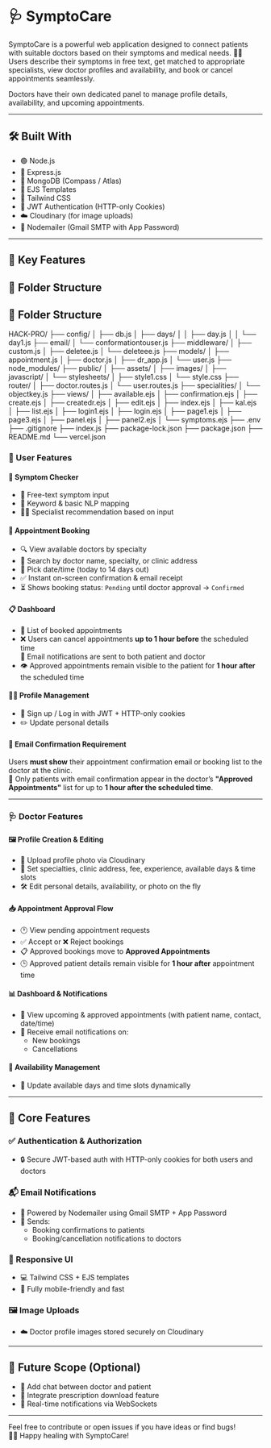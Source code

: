 # 🩺 SymptoCare

SymptoCare is a powerful web application designed to connect patients with suitable doctors based on their symptoms and medical needs. 🧠💊  
Users describe their symptoms in free text, get matched to appropriate specialists, view doctor profiles and availability, and book or cancel appointments seamlessly.

Doctors have their own dedicated panel to manage profile details, availability, and upcoming appointments.

---

## 🛠️ Built With

- 🟢 Node.js
- 🚂 Express.js
- 🍃 MongoDB (Compass / Atlas)
- 🎨 EJS Templates
- 🌈 Tailwind CSS
- 🔐 JWT Authentication (HTTP-only Cookies)
- ☁️ Cloudinary (for image uploads)
- 📧 Nodemailer (Gmail SMTP with App Password)

---

## 🌟 Key Features

## 📁 Folder Structure

## 📁 Folder Structure

HACK-PRO/
├── config/
│   ├── db.js
│   ├── days/
│   │   ├── day.js
│   │   └── day1.js
├── email/
│   └── conformationtouser.js
├── middleware/
│   ├── custom.js
│   ├── deletee.js
│   └── deleteee.js
├── models/
│   ├── appointment.js
│   ├── doctor.js
│   ├── dr_app.js
│   └── user.js
├── node_modules/
├── public/
│   ├── assets/
│   ├── images/
│   ├── javascript/
│   └── stylesheets/
│       ├── style1.css
│       └── style.css
├── router/
│   ├── doctor.routes.js
│   └── user.routes.js
├── specialities/
│   └── objectkey.js
├── views/
│   ├── available.ejs
│   ├── confirmation.ejs
│   ├── create.ejs
│   ├── createdr.ejs
│   ├── edit.ejs
│   ├── index.ejs
│   ├── kal.ejs
│   ├── list.ejs
│   ├── login1.ejs
│   ├── login.ejs
│   ├── page1.ejs
│   ├── page3.ejs
│   ├── panel.ejs
│   ├── panel2.ejs
│   └── symptoms.ejs
├── .env
├── .gitignore
├── index.js
├── package-lock.json
├── package.json
├── README.md
└── vercel.json


### 👤 User Features

#### 🩻 Symptom Checker

- 📝 Free-text symptom input
- 🤖 Keyword & basic NLP mapping
- 👨‍⚕️ Specialist recommendation based on input

#### 📅 Appointment Booking

- 🔍 View available doctors by specialty
- 🔎 Search by doctor name, specialty, or clinic address
- 📆 Pick date/time (today to 14 days out)
- ✅ Instant on-screen confirmation & email receipt
- ⏳ Shows booking status: `Pending` until doctor approval → `Confirmed`

#### 📋 Dashboard

- 📌 List of booked appointments
- ❌ Users can cancel appointments **up to 1 hour before** the scheduled time  
  📩 Email notifications are sent to both patient and doctor
- 👁️ Approved appointments remain visible to the patient for **1 hour after** the scheduled time

#### 🧑‍💼 Profile Management

- 🔐 Sign up / Log in with JWT + HTTP-only cookies
- ✏️ Update personal details

#### 📧 Email Confirmation Requirement

Users **must show** their appointment confirmation email or booking list to the doctor at the clinic.  
📩 Only patients with email confirmation appear in the doctor’s **"Approved Appointments"** list for up to **1 hour after the scheduled time**.

---

### 🩺 Doctor Features

#### 🖼️ Profile Creation & Editing

- 📸 Upload profile photo via Cloudinary
- 🏥 Set specialties, clinic address, fee, experience, available days & time slots
- 🛠️ Edit personal details, availability, or photo on the fly

#### 📥 Appointment Approval Flow

- 🕐 View pending appointment requests
- ✅ Accept or ❌ Reject bookings
- 📋 Approved bookings move to **Approved Appointments**
- 🕒 Approved patient details remain visible for **1 hour after** appointment time

#### 📊 Dashboard & Notifications

- 📅 View upcoming & approved appointments (with patient name, contact, date/time)
- 📩 Receive email notifications on:
  - New bookings
  - Cancellations

#### 📆 Availability Management

- 🔄 Update available days and time slots dynamically

---

## 🔐 Core Features

### ✅ Authentication & Authorization

- 🔒 Secure JWT-based auth with HTTP-only cookies for both users and doctors

### 📬 Email Notifications

- 📧 Powered by Nodemailer using Gmail SMTP + App Password
- 📨 Sends:
  - Booking confirmations to patients
  - Booking/cancellation notifications to doctors

### 📱 Responsive UI

- 💻 Tailwind CSS + EJS templates
- 📲 Fully mobile-friendly and fast

### 🖼️ Image Uploads

- ☁️ Doctor profile images stored securely on Cloudinary

---

## 🚀 Future Scope (Optional)

- 💬 Add chat between doctor and patient
- 🧾 Integrate prescription download feature
- 🔔 Real-time notifications via WebSockets

---

Feel free to contribute or open issues if you have ideas or find bugs!  
🧑‍💻 Happy healing with SymptoCare!
